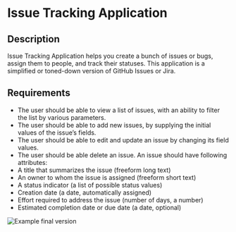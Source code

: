 # Issue Tracking Application

## Description

Issue Tracking Application helps you create a bunch of issues or bugs, assign them to people, and track their statuses. This application is a simplified or toned-down version of GitHub Issues or Jira.

## Requirements

- The user should be able to view a list of issues, with an ability to filter the list by
  various parameters.
- The user should be able to add new issues, by supplying the initial values of the
  issue’s fields.
- The user should be able to edit and update an issue by changing its field values.
- The user should be able delete an issue.
  An issue should have following attributes:
- A title that summarizes the issue (freeform long text)
- An owner to whom the issue is assigned (freeform short text)
- A status indicator (a list of possible status values)
- Creation date (a date, automatically assigned)
- Effort required to address the issue (number of days, a number)
- Estimated completion date or due date (a date, optional)

![Example final version](https://github.com/tupes/comit-node-calgary/blob/master/applications/issue-tracker/issue-tracker-example.png)
